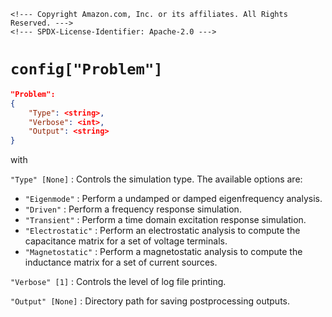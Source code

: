 ```@raw html
<!--- Copyright Amazon.com, Inc. or its affiliates. All Rights Reserved. --->
<!--- SPDX-License-Identifier: Apache-2.0 --->
```

# `config["Problem"]`

```json
"Problem":
{
    "Type": <string>,
    "Verbose": <int>,
    "Output": <string>
}
```

with

`"Type" [None]` :  Controls the simulation type. The available options are:

  - `"Eigenmode"` :  Perform a undamped or damped eigenfrequency analysis.
  - `"Driven"` :  Perform a frequency response simulation.
  - `"Transient"` :  Perform a time domain excitation response simulation.
  - `"Electrostatic"` :  Perform an electrostatic analysis to compute the capacitance matrix
    for a set of voltage terminals.
  - `"Magnetostatic"` :  Perform a magnetostatic analysis to compute the inductance matrix
    for a set of current sources.

`"Verbose" [1]` :  Controls the level of log file printing.

`"Output" [None]` :  Directory path for saving postprocessing outputs.
